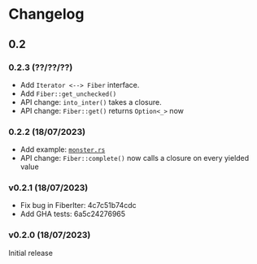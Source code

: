 # Changelog

## 0.2

### 0.2.3 (??/??/??)

- Add `Iterator <--> Fiber` interface.
- Add `Fiber::get_unchecked()`
- API change: `into_inter()` takes a closure.
- API change: `Fiber::get()` returns `Option<_>` now

### 0.2.2 (18/07/2023)

- Add example: [`monster.rs`](./examples/monster.rs)
- API change: `Fiber::complete()` now calls a closure on every yielded value

### v0.2.1 (18/07/2023)

- Fix bug in FiberIter: 4c7c51b74cdc
- Add GHA tests: 6a5c24276965

### v0.2.0 (18/07/2023)

Initial release

